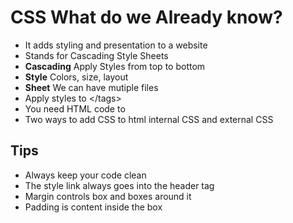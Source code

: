 # CSS What do we Already know?

+ It adds styling and presentation to a website
+ Stands for Cascading Style Sheets
+ **Cascading** Apply Styles from top to bottom
+ **Style** Colors, size, layout
+ **Sheet** We can have mutiple files
+ Apply styles to \</tags>
+ You need HTML code to
+ Two ways to add CSS to html internal CSS and external CSS
## Tips 
+ Always keep your code clean
+ The style link always goes into the header tag 
+ Margin controls box and boxes around it 
+ Padding is content inside the box